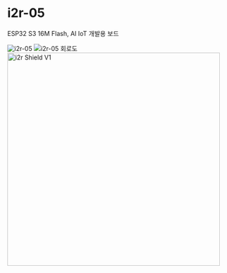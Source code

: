 # i2r-05
ESP32 S3 16M Flash, AI IoT 개발용 보드


![i2r-05](https://github.com/user-attachments/assets/ba88e650-298e-4400-9a06-2c0836869400)
![i2r-05 회로도](https://github.com/user-attachments/assets/ed673ea3-f054-4370-ae92-979a29e72c4d)
<img width="482" alt="i2r Shield V1" src="https://github.com/user-attachments/assets/fcc54b19-4a71-4e17-8461-90e9ae864907" />
